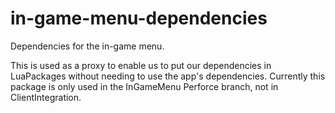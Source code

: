 # in-game-menu-dependencies
Dependencies for the in-game menu.

This is used as a proxy to enable us to put our dependencies in LuaPackages without needing to use the app's dependencies. Currently this package is only used in the InGameMenu Perforce branch, not in ClientIntegration.